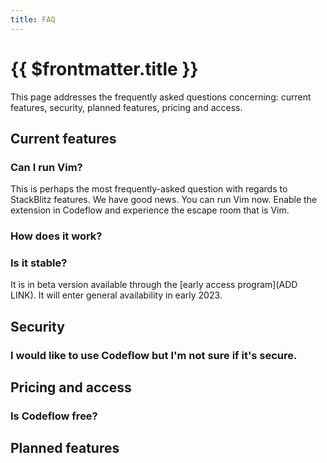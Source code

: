 ```yaml
---
title: FAQ
---
```


# {{ $frontmatter.title }}

This page addresses the frequently asked questions concerning: current features, security, planned features, pricing and access.

## Current features

### Can I run Vim?

This is perhaps the most frequently-asked question with regards to StackBlitz features. We have good news. You can run Vim now. Enable the extension in Codeflow and experience the escape room that is Vim.

### How does it work?


### Is it stable?
It is in beta version available through the [early access program](ADD LINK). It will enter general availability in early 2023.

## Security 

### I would like to use Codeflow but I'm not sure if it's secure.


## Pricing and access

### Is Codeflow free?

### 

## Planned features